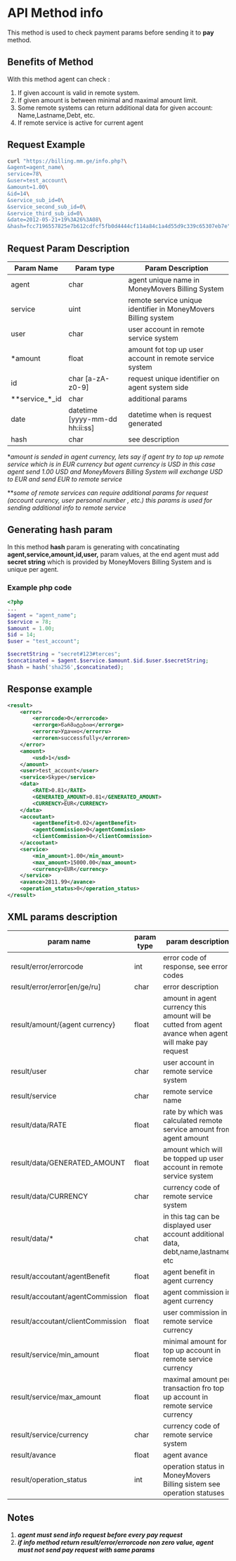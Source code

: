 # API Method info
This method is used to check payment params before sending it to **pay** method.
## Benefits of Method
With this method agent can check :
1. If given account is valid in remote system.
2. If given amount is between minimal and maximal amount limit.
3. Some remote systems can return additional data for given account: Name,Lastname,Debt, etc.
4. If remote service is active for current agent

## Request Example
```bash
curl "https://billing.mm.ge/info.php?\
&agent=agent_name\
service=78\
&user=test_account\
&amount=1.00\
&id=14\
&service_sub_id=0\
&service_second_sub_id=0\
&service_third_sub_id=0\
&date=2012-05-21+19%3A26%3A08\
&hash=fcc7196557825e7b612cdfcf5fb0d4444cf114a84c1a4d55d9c339c65307eb7e"
```
## Request Param Description
| Param Name | Param type | Param Description  |
|-|-|-|
| agent | char | agent unique name in MoneyMovers Billing System |
| service | uint | remote service unique identifier in MoneyMovers Billing system |
| user | char | user account in remote service system | 
| *amount | float | amount fot top up user account in remote service system |
| id | char [a-zA-z0-9] | request unique identifier on agent system side | 
| **service_*_id | char | additional params |
| date | datetime [yyyy-mm-dd hh:ii:ss] | datetime when is request generated |
| hash | char | see description |

*_amount is sended in agent currency, lets say if agent try to top up remote service which is in EUR currency but agent currency is USD
 in this case agent send 1.00 USD and MoneyMovers Billing System will exchange USD to EUR and send EUR to remote service_
 
**_some of remote services can require additional params for request (account curency, user personal number , etc.) this params is used for sending additional info to remote service_

## Generating **hash** param
In this method **hash** param is generating with concatinating **agent,service,amount,id,user,** param values, at the end agent must
add **secret string** which is provided by MoneyMovers Billing System and is unique per agent.
### Example php code
```php
<?php 
...
$agent = "agent_name";
$service = 78;
$amount = 1.00;
$id = 14;
$user = "test_account";

$secretString = "secret#123#terces";
$concatinated = $agent.$service.$amount.$id.$user.$secretString;
$hash = hash('sha256',$concatinated);

```
## Response example
```xml
<result>
	<error>
		<errorcode>0</errorcode>
		<errorge>წარმატებით</errorge>
		<errorru>Удачно</errorru>
		<erroren>successfully</erroren>
	</error>
	<amount>
		<usd>1</usd>
	</amount>
	<user>test_account</user>
	<service>Skype</service>
	<data>
		<RATE>0.81</RATE>
		<GENERATED_AMOUNT>0.81</GENERATED_AMOUNT>
		<CURRENCY>EUR</CURRENCY>
	</data>
	<accoutant>
		<agentBenefit>0.02</agentBenefit>
		<agentCommission>0</agentCommission>
		<clientCommission>0</clientCommission>
	</accoutant>
	<service>
		<min_amount>1.00</min_amount>
		<max_amount>15000.00</max_amount>
		<currency>EUR</currency>
	</service>
	<avance>2811.99</avance>
	<operation_status>0</operation_status>
</result>
```
## XML params description

| param name | param type | param description |
|-|-|-|
|result/error/errorcode | int | error code of response, see error codes |
|result/error/error[en/ge/ru] | char | error description |
|result/amount/{agent currency}| float | amount in agent currency this amount will be cutted from agent avance when agent will make pay request |
|result/user | char | user account in remote service system |
|result/service | char | remote service name |
|result/data/RATE | float | rate by which was calculated remote service amount from agent amount
|result/data/GENERATED_AMOUNT | float | amount which will be topped up user account in remote service system |
|result/data/CURRENCY | char | currency code of remote service system |
|result/data/* | chat | in this tag can be displayed user account additional data, debt,name,lastname, etc |
|result/accoutant/agentBenefit | float | agent benefit in agent currency | 
|result/accoutant/agentCommission | float | agent commission in agent currency | 
|result/accoutant/clientCommission | float | user commission in remote service currency |
|result/service/min_amount | float | minimal amount for top up account in remote service currency |
|result/service/max_amount | float | maximal amount per transaction fro top up account in remote service currency |
|result/service/currency | char | currency code of remote service system |
|result/avance | float | agent avance |
|result/operation_status | int | operation status in MoneyMovers Billing sistem see operation statuses |  

## Notes
1. _**agent must send info request before every pay request**_
2. _**if info method return result/error/errorcode non zero value, agent must not send pay request with same params**_



